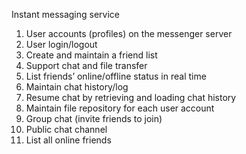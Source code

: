 Instant messaging service
1. User accounts (profiles) on the messenger server
2. User login/logout
3. Create and maintain a friend list
4. Support chat and file transfer
5. List friends’ online/offline status in real time
6. Maintain chat history/log
7. Resume chat by retrieving and loading chat history
8. Maintain file repository for each user account
9. Group chat (invite friends to join)
10. Public chat channel
11. List all online friends